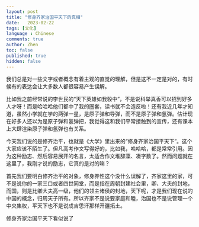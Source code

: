 ```yaml
---
layout: post
title: "修身齐家治国平天下的真相"
date:   2023-02-22
tags: [文化]
language : Chinese
comments: true
author: Zhen
toc: false
published: true
hidden: false
---
```

我们总是对一些文字或者概念有着主观的直觉的理解，但是这不一定是对的，有时候有的表达会让大多数人都很容易产生误解。

比如我之前经常说的李世民的“天下英雄如我彀中”，不是说科举真香可以招到好多人才呀！而是哈哈哈他们都中了我的圈套，读书就不会造反啦！还有我近几年才知道，虽然小学就在学的两弹一星，是原子弹和导弹，而不是原子弹和氢弹。估计现在好多人还以为是原子弹和氢弹把，我觉得这和我们平常接触到的宣传，还有课本上大肆渲染原子弹和氢弹也有关系。

今天我们说的是修齐治平，也就是《大学》里出来的“修身齐家治国平天下”。这个大家应该不陌生了。但凡高考作文写得好的，比如我，哈哈哈，都是常常引用。因为这种励志、然后容易展开的名言，太适合作文堆辞藻、凑字数了。然而问题就在这里了，我刚才说的励志，它真的是对的嘛？

首先我们要明白修齐治平的对象，修身养性这个没什么误解了，齐家这里的家，可不是说你的一家三口或者四世同堂，而是指在周朝封建社会里，卿、大夫的封地，而国，则是比卿大夫高一级，他们的领主诸侯的封地，天下呢，才是我们现在说的中国的概念，归周天子所有。所以齐家不是说要家庭和睦，治国也不是说管理一个中央集权，平天下也不是说成吉思汗那样开疆拓土。

修身齐家治国平天下看似说了
<!--stackedit_data:
eyJoaXN0b3J5IjpbMzcxOTA4NzkzLC04OTY4ODU0ODldfQ==
-->